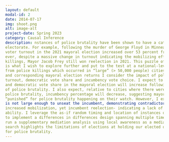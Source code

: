 ```yaml
---
layout: default
modal-id: 2
date: 2014-07-17
img: shoot.png
alt: image-alt
project-date: Spring 2023
category: Causal Inference
description: nstances of police brutality have been shown to have a catalyzing effect on the
electorate. For example, following the murder of George Floyd in Minneapolis in 2020
voter turnout in the 2021 mayoral election increased over 53 percent from 2017. How-
ever, despite a massive change in turnout indicating the mobilizing effect of police
killings, Mayor Jacob Frey still won reelection in 2021. This puzzle of accountability
is what I wish to explore further and put to the test at a national-level. Using data
from police killings which occurred in “large” (> 50,000 people) cities from 2014-2022
and corresponding mayoral election returns I consider the impact of police brutality on
turnout, democratic vote share and incumbency vote choice. I expect to find turnout
and democratic vote share in the mayoral election will increase following instances
of police brutality. I also expect, relative to cities where there were no instances of
police brutality, incumbency percentage will decrease, suggesting mayors are being
“punished” for police brutality happening on their watch. However, I expect this effect
is not large enough to unseat the incumbent, demonstrating contradictory outcomes:
increased mobilization, yet incumbent reelection- indicating a lack of mayoral account-
ability. I leverage the as-if random timing and location of instances of police brutality
to implement a differences in differences design spanning multiple time periods. I also
run a supplementary mediation analysis using local awareness as a mediator. This re-
search highlights the limitations of elections at holding our elected officials accountable
for police brutality.
---
```

